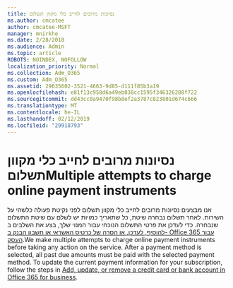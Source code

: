 ```yaml
---
title: נסיונות מרובים לחייב כלי מקוון תשלום
ms.author: cmcatee
author: cmcatee-MSFT
manager: mnirkhe
ms.date: 2/28/2018
ms.audience: Admin
ms.topic: article
ROBOTS: NOINDEX, NOFOLLOW
localization_priority: Normal
ms.collection: Adm_O365
ms.custom: Adm_O365
ms.assetid: 29635602-3521-4663-9d85-d111f85b3a19
ms.openlocfilehash: e81f13c958d6a49eb038cc1595f346326288f722
ms.sourcegitcommit: dd43cc0a9470f98b8ef2a3787c823801d674c666
ms.translationtype: MT
ms.contentlocale: he-IL
ms.lasthandoff: 02/12/2019
ms.locfileid: "29918793"
---
```

# <a name="multiple-attempts-to-charge-online-payment-instruments"></a><span data-ttu-id="87323-102">נסיונות מרובים לחייב כלי מקוון תשלום</span><span class="sxs-lookup"><span data-stu-id="87323-102">Multiple attempts to charge online payment instruments</span></span>

<span data-ttu-id="87323-p101">אנו מבצעים נסיונות מרובים לחייב כלי מקוון תשלום לפני נקיטת פעולה כלשהי על השירות. לאחר תשלום נבחרה שיטת, כל שתאריך כמויות יש לשלם עם שיטת התשלום שנבחרה. כדי לעדכן את פרטי התשלום הנוכחי עבור המנוי שלך, בצע את השלבים ב [להוסיף, לעדכן, או הסרה של כרטיס האשראי או חשבון הבנק ב- Office 365 עבור העסק](https://support.office.com/article/30ba9c83-50d8-4020-90ed-830a5b8c8724).</span><span class="sxs-lookup"><span data-stu-id="87323-p101">We make multiple attempts to charge online payment instruments before taking any action on the service. After a payment method is selected, all past due amounts must be paid with the selected payment method. To update the current payment information for your subscription, follow the steps in [Add, update, or remove a credit card or bank account in Office 365 for business](https://support.office.com/article/30ba9c83-50d8-4020-90ed-830a5b8c8724).</span></span>
  

